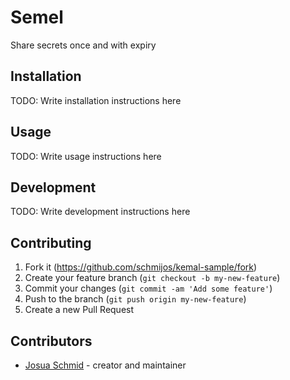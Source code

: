 # Semel

Share secrets once and with expiry

## Installation

TODO: Write installation instructions here

## Usage

TODO: Write usage instructions here

## Development

TODO: Write development instructions here

## Contributing

1. Fork it (<https://github.com/schmijos/kemal-sample/fork>)
2. Create your feature branch (`git checkout -b my-new-feature`)
3. Commit your changes (`git commit -am 'Add some feature'`)
4. Push to the branch (`git push origin my-new-feature`)
5. Create a new Pull Request

## Contributors

- [Josua Schmid](https://github.com/schmijos) - creator and maintainer
